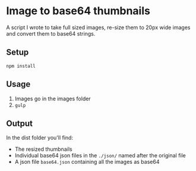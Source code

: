 # Image to base64 thumbnails
A script I wrote to take full sized images, re-size them to 20px wide images and convert them to base64 strings.

## Setup
`npm install`

## Usage
1. Images go in the images folder
2. `gulp`

## Output
In the dist folder you'll find:
* The resized thumbnails
* Individual base64 json files in the `./json/` named after the original file
* A json file `base64.json` containing all the images as base64
